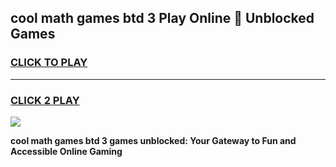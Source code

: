 
## cool math games btd 3 Play Online 👋 Unblocked Games
<h3>
<a href="https://news.freeplayer.one?title=cool_math_games_btd_3&ref=17CMG">CLICK TO PLAY</a></h3>
<hr>

<h3>
<a href="https://news.freeplayer.one?title=cool_math_games_btd_3&ref=17CMG">CLICK 2 PLAY</a>
  
</h3>

<a href="https://news.freeplayer.one?title=cool_math_games_btd_3&ref=17CMG/"><img src="https://clearcache.store/games.png"></a>


**cool math games btd 3 games unblocked: Your Gateway to Fun and Accessible Online Gaming**
